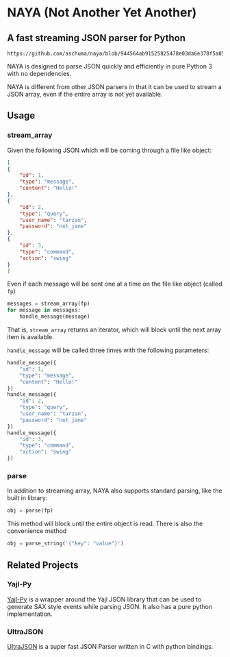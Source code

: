NAYA (Not Another Yet Another)
==============================
A fast streaming JSON parser for Python
---------------------------------------

```
https://github.com/aschuma/naya/blob/944564ab91525825478e03da6e378f5a85017a6d/naya/json.py
```


NAYA is designed to parse JSON quickly and efficiently in pure Python 3 with no dependencies.

NAYA is different from other JSON parsers in that it can be used to stream a JSON array, even if the entire array
is not yet available.

## Usage

### stream_array

Given the following JSON which will be coming through a file like object:

```json
[
{
    "id": 1,
    "type": "message",
    "content": "Hello!"
},
{
    "id": 2,
    "type": "query",
    "user_name": "tarzan",
    "password": "not_jane"
},
{
    "id": 3,
    "type": "command",
    "action": "swing"
}
]
```

Even if each message will be sent one at a time on the file like object (called `fp`)

```python
messages = stream_array(fp)
for message in messages:
    handle_message(message)
```

That is, `stream_array` returns an iterator, which will block until the next array item is available.

`handle_message` will be called three times with the following parameters:

```python
handle_message({
    "id": 1,
    "type": "message",
    "content": "Hello!"
})
handle_message({
    "id": 2,
    "type": "query",
    "user_name": "tarzan",
    "password": "not_jane"
})
handle_message({
    "id": 3,
    "type": "command",
    "action": "swing"
})
```

### parse

In addition to streaming array, NAYA also supports standard parsing, like the built in library:

```python
obj = parse(fp)
```

This method will block until the entire object is read.  There is also the convenience method

```python
obj = parse_string('{"key": "value"}')
```

## Related Projects

### Yajl-Py

[Yajl-Py](http://pykler.github.io/yajl-py/) is a wrapper around the Yajl JSON library that can be used to generate SAX style events while parsing JSON.  It also has a pure python implementation.

### UltraJSON

[UltraJSON](https://github.com/esnme/ultrajson) is a super fast JSON Parser written in C with python bindings.

